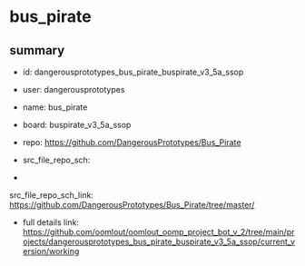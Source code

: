 # bus_pirate
 
## summary 
* id: dangerousprototypes_bus_pirate_buspirate_v3_5a_ssop
* user: dangerousprototypes
* name: bus_pirate
* board: buspirate_v3_5a_ssop
* repo: https://github.com/DangerousPrototypes/Bus_Pirate



* src_file_repo_sch: 
*
 src_file_repo_sch_link: https://github.com/DangerousPrototypes/Bus_Pirate/tree/master/
* full details link: https://github.com/oomlout/oomlout_oomp_project_bot_v_2/tree/main/projects/dangerousprototypes_bus_pirate_buspirate_v3_5a_ssop/current_version/working  






